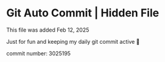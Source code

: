# Git Auto Commit | Hidden File

This file was added Feb 12, 2025

Just for fun and keeping my daily git commit active 🤪

commit number: 3025195
